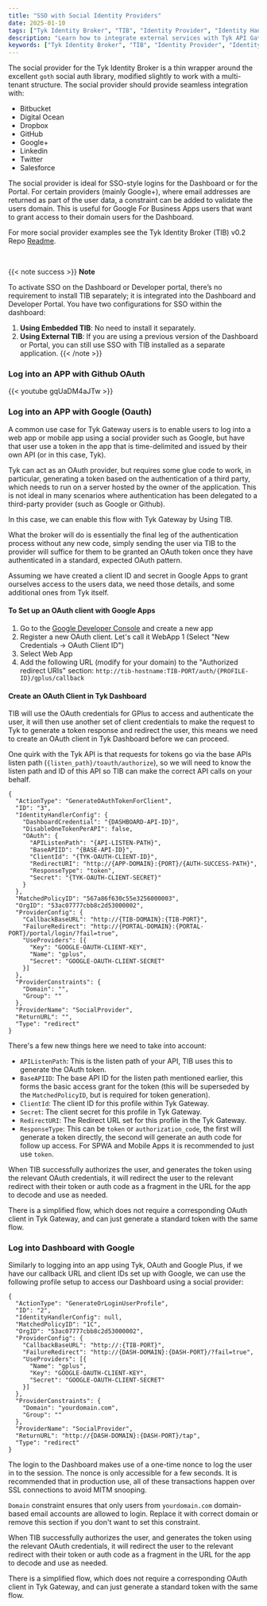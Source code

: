 ```yaml
---
title: "SSO with Social Identity Providers"
date: 2025-01-10
tags: ["Tyk Identity Broker", "TIB", "Identity Provider", "Identity Handler", "SSO", "Custom Authentication", "Custom Proxy Provder", "SAML", "OIDC", "OpenID Connect", "Profies", "IDPs", "Social Provider" ,"LDAP"]
description: "Learn how to integrate external services with Tyk API Gateway. Discover how to use middleware plugins, webhooks, and service discovery to extend your API functionality and connect with third-party systems."
keywords: ["Tyk Identity Broker", "TIB", "Identity Provider", "Identity Handler", "SSO", "Custom Authentication", "Custom Proxy Provder", "SAML", "OIDC", "OpenID Connect", "Profies", "IDPs", "Social Provider" ,"LDAP"]
---
```


The social provider for the Tyk Identity Broker is a thin wrapper around the excellent `goth` social auth library, modified slightly to work with a multi-tenant structure. The social provider should provide seamless integration with:

*   Bitbucket
*   Digital Ocean
*   Dropbox
*   GitHub
*   Google+
*   Linkedin
*   Twitter
*   Salesforce

The social provider is ideal for SSO-style logins for the Dashboard or for the Portal. For certain providers (mainly Google+), where email addresses are returned as part of the user data, a constraint can be added to validate the users domain. This is useful for Google For Business Apps users that want to grant access to their domain users for the Dashboard.

For more social provider examples see the Tyk Identity Broker (TIB) v0.2 Repo [Readme](https://github.com/TykTechnologies/tyk-identity-broker/blob/master/README.md#social).

<br>

{{< note success >}}
**Note**

To activate SSO on the Dashboard or Developer portal, there’s no requirement to install TIB separately; it is integrated into the Dashboard and Developer Portal. You have two configurations for SSO within the dashboard:
1. **Using Embedded TIB**: No need to install it separately.
2. **Using External TIB**: If you are using a previous version of the Dashboard or Portal, you can still use SSO with TIB installed as a separate application.
{{< /note >}}


### Log into an APP with Github OAuth

{{< youtube gqUaDM4aJTw >}}

### Log into an APP with Google (Oauth)

A common use case for Tyk Gateway users is to enable users to log into a web app or mobile app using a social provider such as Google, but have that user use a token in the app that is time-delimited and issued by their own API (or in this case, Tyk).

Tyk can act as an OAuth provider, but requires some glue code to work, in particular, generating a token based on the authentication of a third party, which needs to run on a server hosted by the owner of the application. This is not ideal in many scenarios where authentication has been delegated to a third-party provider (such as Google or Github).

In this case, we can enable this flow with Tyk Gateway by Using TIB.

What the broker will do is essentially the final leg of the authentication process without any new code, simply sending the user via TIB to the provider will suffice for them to be granted an OAuth token once they have authenticated in a standard, expected OAuth pattern.

Assuming we have created a client ID and secret in Google Apps to grant ourselves access to the users data, we need those details, and some additional ones from Tyk itself.

#### To Set up an OAuth client with Google Apps

1. Go to the [Google Developer Console](https://console.developers.google.com/) and create a new app
2. Register a new OAuth client. Let's call it WebApp 1 (Select "New Credentials -> OAuth Client ID")
3. Select Web App
4. Add the following URL (modify for your domain) to the "Authorized redirect URIs" section: `http://tib-hostname:TIB-PORT/auth/{PROFILE-ID}/gplus/callback`

#### Create an OAuth Client in Tyk Dashboard

TIB will use the OAuth credentials for GPlus to access and authenticate the user, it will then use another set of client credentials to make the request to Tyk to generate a token response and redirect the user, this means we need to create an OAuth client in Tyk Dashboard before we can proceed.

One quirk with the Tyk API is that requests for tokens go via the base APIs listen path (`{listen_path}/toauth/authorize`), so we will need to know the listen path and ID of this API so TIB can make the correct API calls on your behalf.

```{.copyWrapper}
{
  "ActionType": "GenerateOAuthTokenForClient",
  "ID": "3",
  "IdentityHandlerConfig": {
    "DashboardCredential": "{DASHBOARD-API-ID}",
    "DisableOneTokenPerAPI": false,
    "OAuth": {
      "APIListenPath": "{API-LISTEN-PATH}",
      "BaseAPIID": "{BASE-API-ID}",
      "ClientId": "{TYK-OAUTH-CLIENT-ID}",
      "RedirectURI": "http://{APP-DOMAIN}:{PORT}/{AUTH-SUCCESS-PATH}",
      "ResponseType": "token",
      "Secret": "{TYK-OAUTH-CLIENT-SECRET}"
    }
  },
  "MatchedPolicyID": "567a86f630c55e3256000003",
  "OrgID": "53ac07777cbb8c2d53000002",
  "ProviderConfig": {
    "CallbackBaseURL": "http://{TIB-DOMAIN}:{TIB-PORT}",
    "FailureRedirect": "http://{PORTAL-DOMAIN}:{PORTAL-PORT}/portal/login/?fail=true",
    "UseProviders": [{
      "Key": "GOOGLE-OAUTH-CLIENT-KEY",
      "Name": "gplus",
      "Secret": "GOOGLE-OAUTH-CLIENT-SECRET"
    }]
  },
  "ProviderConstraints": {
    "Domain": "",
    "Group": ""
  },
  "ProviderName": "SocialProvider",
  "ReturnURL": "",
  "Type": "redirect"
}
```

There's a few new things here we need to take into account:

*   `APIListenPath`: This is the listen path of your API, TIB uses this to generate the OAuth token.
*   `BaseAPIID`: The base API ID for the listen path mentioned earlier, this forms the basic access grant for the token (this will be superseded by the `MatchedPolicyID`, but is required for token generation).
*   `ClientId`: The client ID for this profile within Tyk Gateway.
*   `Secret`: The client secret for this profile in Tyk Gateway.
*   `RedirectURI`: The Redirect URL set for this profile in the Tyk Gateway.
*   `ResponseType`: This can be `token` or `authorization_code`, the first will generate a token directly, the second will generate an auth code for follow up access. For SPWA and Mobile Apps it is recommended to just use `token`.

When TIB successfully authorizes the user, and generates the token using the relevant OAuth credentials, it will redirect the user to the relevant redirect with their token or auth code as a fragment in the URL for the app to decode and use as needed.

There is a simplified flow, which does not require a corresponding OAuth client in Tyk Gateway, and can just generate a standard token with the same flow.

### Log into Dashboard with Google 

Similarly to logging into an app using Tyk, OAuth and Google Plus, if we have our callback URL and client IDs set up with Google, we can use the following profile setup to access our Dashboard using a social provider:

```{.copyWrapper}
{
  "ActionType": "GenerateOrLoginUserProfile",
  "ID": "2",
  "IdentityHandlerConfig": null,
  "MatchedPolicyID": "1C",
  "OrgID": "53ac07777cbb8c2d53000002",
  "ProviderConfig": {
    "CallbackBaseURL": "http://:{TIB-PORT}",
    "FailureRedirect": "http://{DASH-DOMAIN}:{DASH-PORT}/?fail=true",
    "UseProviders": [{
      "Name": "gplus",
      "Key": "GOOGLE-OAUTH-CLIENT-KEY",
      "Secret": "GOOGLE-OAUTH-CLIENT-SECRET"
    }]
  },
  "ProviderConstraints": {
    "Domain": "yourdomain.com",
    "Group": ""
  },
  "ProviderName": "SocialProvider",
  "ReturnURL": "http://{DASH-DOMAIN}:{DASH-PORT}/tap",
  "Type": "redirect"
}
```

The login to the Dashboard makes use of a one-time nonce to log the user in to the session. The nonce is only accessible for a few seconds. It is recommended that in production use, all of these transactions happen over SSL connections to avoid MITM snooping.

`Domain` constraint ensures that only users from `yourdomain.com` domain-based email accounts are allowed to login. 
 Replace it with correct domain or remove this section if you don't want to set this constraint.


When TIB successfully authorizes the user, and generates the token using the relevant OAuth credentials, it will redirect the user to the relevant redirect with their token or auth code as a fragment in the URL for the app to decode and use as needed.

There is a simplified flow, which does not require a corresponding OAuth client in Tyk Gateway, and can just generate a standard token with the same flow.


